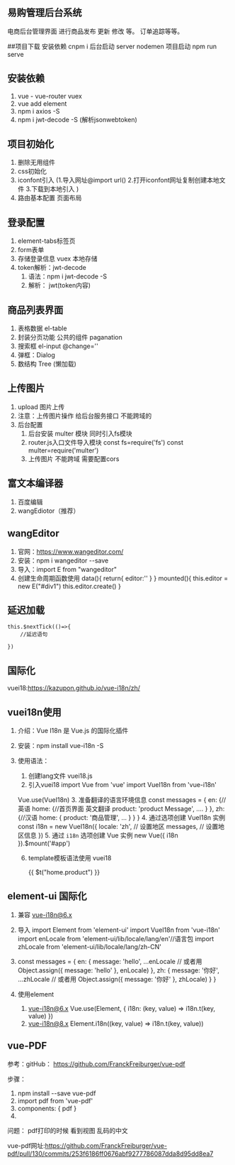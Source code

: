 ## 易购管理后台系统
电商后台管理界面  进行商品发布 更新 修改 等。 订单追踪等等。 

##项目下载
安装依赖  cnpm i
后台启动  server   nodemen
项目启动   npm run serve
## 安装依赖
1. vue - vue-router vuex 
2. vue add element 
3. npm i axios -S 
4. npm i jwt-decode -S (解析jsonwebtoken)

## 项目初始化
1. 删除无用组件
2. css初始化
3. iconfont引入  (1.导入网址@import url() 2.打开iconfont网址复制创建本地文件 3.下载到本地引入 )
4. 路由基本配置 页面布局 

## 登录配置
1. element-tabs标签页
2. form表单 
3. 存储登录信息 vuex 本地存储 
4. token解析：jwt-decode   
   1. 语法：npm i jwt-decode -S 
   2. 解析： jwt(token内容)


## 商品列表界面
1. 表格数据 el-table
2. 封装分页功能 公共的组件 paganation 
3. 搜索框 el-input @change=''
4. 弹框：Dialog 
5. 数结构 Tree (懒加载)



## 上传图片
1. upload 图片上传
2. 注意：上传图片操作 给后台服务接口 不能跨域的 
3. 后台配置
   1. 后台安装 multer 模块   同时引入fs模块
   2. router.js入口文件导入模块
       const fs=require('fs')
        const multer=require('multer')
   3. 上传图片 不能跨域  需要配置cors 


## 富文本编译器
1. 百度编辑 
2. wangEdiotor（推荐）

## wangEditor 
1. 官网：https://www.wangeditor.com/
2.  安装：npm i wangeditor --save
3.  导入：import E from "wangeditor"
4.  创建生命周期函数使用
     data(){
        return{
            editor:''
        }
    }
    mounted(){
        this.editor = new E("#div1")
        this.editor.create()
    } 


## 延迟加载
    this.$nextTick(()=>{
        //延迟语句
        
    })


## 国际化
vuei18:https://kazupon.github.io/vue-i18n/zh/

## vuei18n使用
1. 介绍：Vue I18n 是 Vue.js 的国际化插件
2. 安装：npm install vue-i18n -S
3. 使用语法：
   1. 创建lang文件  vuei18.js 
   2. 引入vuei18 
     import Vue from 'vue'
     import VueI18n from 'vue-i18n'
   
     Vue.use(VueI18n)
    3. 准备翻译的语言环境信息
       const messages = {
            en: {//英语
                home: {//首页界面 英文翻译
                    product: 'product Message',
                    ....
                }
            },
            zh: {//汉语
                home: {
                    product: '商品管理',
                    ...
                }
            }
        }
    4. 通过选项创建 VueI18n 实例
       const i18n = new VueI18n({
            locale: 'zh', // 设置地区
            messages, // 设置地区信息
        })
    5.  通过 `i18n` 选项创建 Vue 实例
        new Vue({ i18n }).$mount('#app')

    6. template模板语法使用 vuei18 
       <p>{{ $t("home.product") }}</p>

## element-ui 国际化
1. 兼容 vue-i18n@6.x
2. 导入
        import Element from 'element-ui'
        import VueI18n from 'vue-i18n'
        import enLocale from 'element-ui/lib/locale/lang/en'//语言包
        import zhLocale from 'element-ui/lib/locale/lang/zh-CN'

3. const messages = {
    en: {
        message: 'hello',
        ...enLocale // 或者用 Object.assign({ message: 'hello' }, enLocale)
    },
    zh: {
        message: '你好',
        ...zhLocale // 或者用 Object.assign({ message: '你好' }, zhLocale)
    }
    }
4. 使用element 
    1. vue-i18n@6.x 
        Vue.use(Element, {
            i18n: (key, value) => i18n.t(key, value)
        })
    2. vue-i18n@8.x 
        Element.i18n((key, value) => i18n.t(key, value))

    
## vue-PDF
参考：gitHub： https://github.com/FranckFreiburger/vue-pdf

步骤：
1. npm install --save vue-pdf
2. import pdf from 'vue-pdf'
3.  components: {
    pdf
  }
4.  <pdf src="./static/relativity.pdf"></pdf>


问题：
    pdf打印的时候 看到视图  乱码的中文

vue-pdf网址:https://github.com/FranckFreiburger/vue-pdf/pull/130/commits/253f6186ff0676abf9277786087dda8d95dd8ea7



